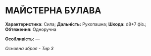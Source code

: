 ﻿# МАЙСТЕРНА БУЛАВА

**Характеристика:** Сила; **Дальність:** Рукопашна; **Шкода:** d8+7 фіз.; **Обтяження:** Одноручна

**Особливість:** —

*Основна зброя - Тир 3*